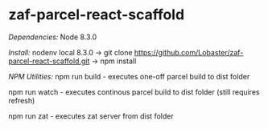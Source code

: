 # zaf-parcel-react-scaffold
*Dependencies:* Node 8.3.0

*Install:*
nodenv local 8.3.0 -> git clone https://github.com/Lobaster/zaf-parcel-react-scaffold.git -> npm install

*NPM Utilities:*
npm run build - executes one-off parcel build to dist folder

npm run watch - executes continous parcel build to dist folder (still requires refresh)

npm run zat - executes zat server from dist folder


